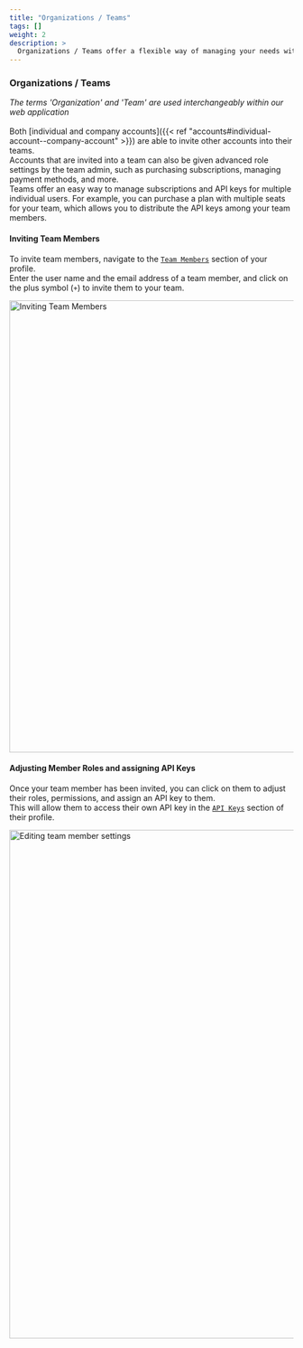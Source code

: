 ```yaml
---
title: "Organizations / Teams"
tags: [] 
weight: 2
description: >
  Organizations / Teams offer a flexible way of managing your needs within the LocalStack domain.
---
```


### Organizations / Teams
<i>The terms 'Organization' and 'Team' are used interchangeably within our web application</i><br>
<br>
Both [individual and company accounts]({{< ref "accounts#individual-account--company-account" >}}) are able to invite other accounts into their teams.<br>
Accounts that are invited into a team can also be given advanced role settings by the team admin, 
such as purchasing subscriptions, managing payment methods, and more.
<br>Teams offer an easy way to manage subscriptions and API keys for multiple individual users.
For example, you can purchase a plan with multiple seats for your team, which allows you to distribute the API keys among your team members.

#### Inviting Team Members
To invite team members, navigate to the [`Team Members`](https://app.localstack.cloud/account/members) section of your profile.<br>
Enter the user name and the email address of a team member, and click on the plus symbol (`+`) to invite them to your team.

<img src="teammembers.PNG" width="800px" alt="Inviting Team Members">

#### Adjusting Member Roles and assigning API Keys

Once your team member has been invited, you can click on them to adjust their roles, permissions, and assign an API key to them.<br>
This will allow them to access their own API key in the [`API Keys`](https://app.localstack.cloud/account/apikeys) section of their profile.

<img src="memberroles.PNG" width="900px" alt="Editing team member settings">
